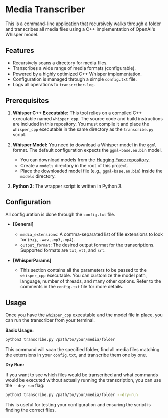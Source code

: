 # Media Transcriber

This is a command-line application that recursively walks through a folder and transcribes all media files using a C++ implementation of OpenAI's Whisper model.

## Features

*   Recursively scans a directory for media files.
*   Transcribes a wide range of media formats (configurable).
*   Powered by a highly optimized C++ Whisper implementation.
*   Configuration is managed through a simple `config.txt` file.
*   Logs all operations to `transcriber.log`.

## Prerequisites

1.  **Whisper C++ Executable:** This tool relies on a compiled C++ executable named `whisper_cpp`. The source code and build instructions are included in this repository. You must compile it and place the `whisper_cpp` executable in the same directory as the `transcribe.py` script.

2.  **Whisper Model:** You need to download a Whisper model in the `ggml` format. The default configuration expects the `ggml-base.en.bin` model.
    *   You can download models from the [Hugging Face repository](https://huggingface.co/ggerganov/whisper.cpp/tree/main).
    *   Create a `models` directory in the root of this project.
    *   Place the downloaded model file (e.g., `ggml-base.en.bin`) inside the `models` directory.

3.  **Python 3:** The wrapper script is written in Python 3.

## Configuration

All configuration is done through the `config.txt` file.

*   **[General]**
    *   `media_extensions`: A comma-separated list of file extensions to look for (e.g., `.wav,.mp3,.mp4`).
    *   `output_format`: The desired output format for the transcriptions. Supported formats are `txt`, `vtt`, and `srt`.

*   **[WhisperParams]**
    *   This section contains all the parameters to be passed to the `whisper_cpp` executable. You can customize the model path, language, number of threads, and many other options. Refer to the comments in the `config.txt` file for more details.

## Usage

Once you have the `whisper_cpp` executable and the model file in place, you can run the transcriber from your terminal.

**Basic Usage:**

```bash
python3 transcribe.py /path/to/your/media/folder
```

This command will scan the specified folder, find all media files matching the extensions in your `config.txt`, and transcribe them one by one.

**Dry Run:**

If you want to see which files would be transcribed and what commands would be executed without actually running the transcription, you can use the `--dry-run` flag:

```bash
python3 transcribe.py /path/to/your/media/folder --dry-run
```

This is useful for testing your configuration and ensuring the script is finding the correct files.
